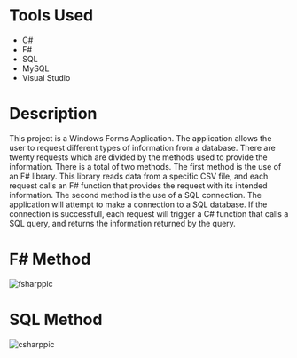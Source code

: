 # Tools Used 
* C#
* F#
* SQL
* MySQL
* Visual Studio

# Description
This project is a Windows Forms Application. The application allows the user to request different types of information from a database.
There are twenty requests which are divided by the methods used to provide the information. There is a total of two methods. The first method is 
the use of an F# library. This library reads data from a specific CSV file, and each request calls an F# function that provides the request
with its intended information. The second method is the use of a SQL connection. The application will attempt to make a connection to a SQL database.
If the connection is successfull, each request will trigger a C# function that calls a SQL query, and returns the information returned by the query. 


# F# Method
![fsharppic](https://user-images.githubusercontent.com/33674827/117917386-92b01900-b2ae-11eb-8073-6c7ca4247014.PNG)

# SQL Method
![csharppic](https://user-images.githubusercontent.com/33674827/117917500-d86ce180-b2ae-11eb-9c58-cb4eb6d18381.PNG)

